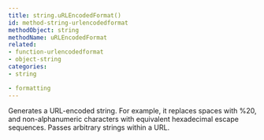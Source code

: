 ```yaml
---
title: string.uRLEncodedFormat()
id: method-string-urlencodedformat
methodObject: string
methodName: uRLEncodedFormat
related:
- function-urlencodedformat
- object-string
categories:
- string

- formatting
---
```


Generates a URL-encoded string. For example, it replaces spaces
with %20, and non-alphanumeric characters with equivalent
hexadecimal escape sequences. Passes arbitrary strings within a
URL.
